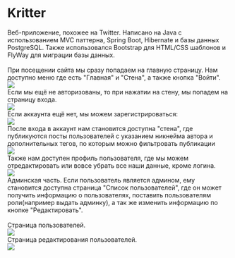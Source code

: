 # Kritter
<div>Веб-приложение, похожее на Twitter. Написано на Java с использованием MVC паттерна, Spring Boot, Hibernate и базы данных PostgreSQL. 
Также использовался Bootstrap для HTML/CSS шаблонов и FlyWay для миграции базы данных.</div>
<br>
<div>При посещении сайта мы сразу попадаем на главную страницу. Нам доступно меню где есть "Главная" и "Стена", а также кнопка "Войти".</div>
<img src="https://user-images.githubusercontent.com/90712664/168680607-04c5898e-8384-46bc-aec6-0cd6b451bc7f.png" />
<br>
<div>Если мы ещё не авторизованы,
то при нажатии на стену, мы попадем на страницу входа.</div>
<img src="https://user-images.githubusercontent.com/90712664/168684838-6e05b001-cc3a-4007-b234-629a52a2fe96.png" />
<br>
<div>Если аккаунта ещё нет, мы можем зарегистрироваться:</div>
<img src="https://user-images.githubusercontent.com/90712664/168808299-8b6bfb8c-1a95-4c31-b28a-f3b789b1bead.png" />
<br>
<div>После входа в аккаунт нам становится доступна "стена", где публикуются посты пользователей с указанием никнейма автора и дополнительных тегов, по которым можно фильтровать публикации</div>
<img src="https://user-images.githubusercontent.com/90712664/168809086-bacdeb74-b297-4c64-8919-419598be7f28.png" />
<br>
<div>Также нам доступен профиль пользователя, где мы можем отредактировать или вовсе убрать все наши данные, кроме логина.</div>
<img src="https://user-images.githubusercontent.com/90712664/168809688-8018d8e9-8183-433b-8ce3-28ad1fc12433.png" />

<div>Админская часть. Если пользователь является админом, ему становится доступна страница "Список пользователей", где он может получить информацию о пользователях, поставить пользователям роли(например выдать админку), а так же изменить информацию по кнопке "Редактировать".</div>
<br>
<div>Страница пользователей.</div>
<img src="https://user-images.githubusercontent.com/90712664/169381666-8eaa0af9-d9b4-4dc1-b59d-33cadbe50e01.png" />
<br>
<div>Страница редактирования пользователей.</div>
<img src="https://user-images.githubusercontent.com/90712664/169382401-4d4a2983-792e-4dd4-aa0a-56c54805aade.png" />


